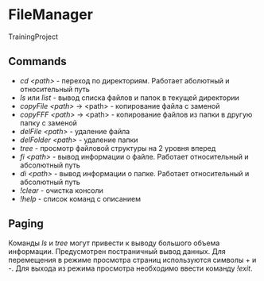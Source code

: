 # __FileManager__
TrainingProject
## __Commands__
- _cd \<path>_ - переход по директориям. Работает аболютный и относительный путь
- _ls_ или _list_ - вывод списка файлов и папок в текущей директории
- _copyFile \<path>_ -> \<path> - копирование файла с заменой
- _copyFFF \<path>_ -> \<path> - копирование файлов из папки в другую папку с заменой
- _delFile \<path>_ - удаление файла
- _delFolder \<path>_ - удаление папки
- _tree_ - просмотр файловой структуры на 2 уровня вперед
- _fi \<path>_ - вывод информации о файле. Работает относительный и абсолютный путь
- _di \<path>_ - вывод информации о папке. Работает относительный и абсолютный путь
- _!clear_ - очистка консоли
- _!help_ - список команд с описанием

## __Paging__
Команды _ls_ и _tree_ могут привести к выводу большого объема информации. Предусмотрен постраничный вывод данных. Для перемещения в режиме просмотра страниц используются символы + и -. Для выхода из режима просмотра необходимо ввести команду _!exit_.  
